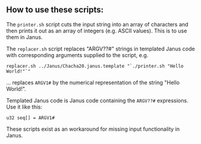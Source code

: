 How to use these scripts:
-------------------------

The `printer.sh` script cuts the input string into an array of 
characters and then prints it out as an array of integers (e.g. ASCII 
values). This is to use them in Janus.

The `replacer.sh` script replaces "ARGV??#" strings in templated Janus 
code with corresponding arguments supplied to the script, e.g.

```
replacer.sh ../Janus/Chacha20.janus.template "`./printer.sh "Hello World!"`"
```

... replaces `ARGV1#` by the numerical representation of the string 
"Hello World!".

Templated Janus code is Janus code containing the `ARGV??#` 
expressions. Use it like this:

```
u32 seq[] = ARGV1#
```

These scripts exist as an workaround for missing input functionality in 
Janus.
